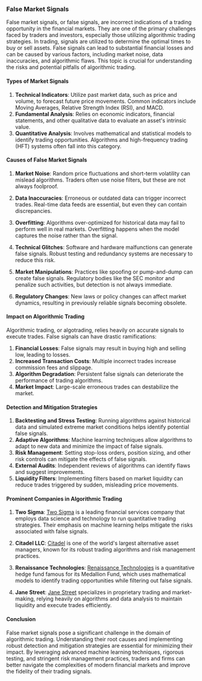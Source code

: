 ### False Market Signals

False market signals, or false signals, are incorrect indications of a trading opportunity in the financial markets. They are one of the primary challenges faced by traders and investors, especially those utilizing algorithmic trading strategies. In trading, signals are utilized to determine the optimal times to buy or sell assets. False signals can lead to substantial financial losses and can be caused by various factors, including market noise, data inaccuracies, and algorithmic flaws. This topic is crucial for understanding the risks and potential pitfalls of algorithmic trading.

#### Types of Market Signals

1. **Technical Indicators**: Utilize past market data, such as price and volume, to forecast future price movements. Common indicators include Moving Averages, Relative Strength Index (RSI), and MACD.
2. **Fundamental Analysis**: Relies on economic indicators, financial statements, and other qualitative data to evaluate an asset's intrinsic value.
3. **Quantitative Analysis**: Involves mathematical and statistical models to identify trading opportunities. Algorithms and high-frequency trading (HFT) systems often fall into this category.

#### Causes of False Market Signals

1. **Market Noise**: Random price fluctuations and short-term volatility can mislead algorithms. Traders often use noise filters, but these are not always foolproof.

2. **Data Inaccuracies**: Erroneous or outdated data can trigger incorrect trades. Real-time data feeds are essential, but even they can contain discrepancies.

3. **Overfitting**: Algorithms over-optimized for historical data may fail to perform well in real markets. Overfitting happens when the model captures the noise rather than the signal.

4. **Technical Glitches**: Software and hardware malfunctions can generate false signals. Robust testing and redundancy systems are necessary to reduce this risk.

5. **Market Manipulations**: Practices like spoofing or pump-and-dump can create false signals. Regulatory bodies like the SEC monitor and penalize such activities, but detection is not always immediate.

6. **Regulatory Changes**: New laws or policy changes can affect market dynamics, resulting in previously reliable signals becoming obsolete.

#### Impact on Algorithmic Trading

Algorithmic trading, or algotrading, relies heavily on accurate signals to execute trades. False signals can have drastic ramifications:

1. **Financial Losses**: False signals may result in buying high and selling low, leading to losses.
2. **Increased Transaction Costs**: Multiple incorrect trades increase commission fees and slippage.
3. **Algorithm Degradation**: Persistent false signals can deteriorate the performance of trading algorithms.
4. **Market Impact**: Large-scale erroneous trades can destabilize the market.

#### Detection and Mitigation Strategies

1. **Backtesting and Stress Testing**: Running algorithms against historical data and simulated extreme market conditions helps identify potential false signals.
2. **Adaptive Algorithms**: Machine learning techniques allow algorithms to adapt to new data and minimize the impact of false signals.
3. **Risk Management**: Setting stop-loss orders, position sizing, and other risk controls can mitigate the effects of false signals.
4. **External Audits**: Independent reviews of algorithms can identify flaws and suggest improvements.
5. **Liquidity Filters**: Implementing filters based on market liquidity can reduce trades triggered by sudden, misleading price movements.

#### Prominent Companies in Algorithmic Trading

1. **Two Sigma**: [Two Sigma](https://www.twosigma.com) is a leading financial services company that employs data science and technology to run quantitative trading strategies. Their emphasis on machine learning helps mitigate the risks associated with false signals.
  
2. **Citadel LLC**: [Citadel](https://www.citadel.com) is one of the world's largest alternative asset managers, known for its robust trading algorithms and risk management practices.
  
3. **Renaissance Technologies**: [Renaissance Technologies](https://www.rentec.com) is a quantitative hedge fund famous for its Medallion Fund, which uses mathematical models to identify trading opportunities while filtering out false signals.

4. **Jane Street**: [Jane Street](https://www.janestreet.com) specializes in proprietary trading and market-making, relying heavily on algorithms and data analysis to maintain liquidity and execute trades efficiently.

#### Conclusion

False market signals pose a significant challenge in the domain of algorithmic trading. Understanding their root causes and implementing robust detection and mitigation strategies are essential for minimizing their impact. By leveraging advanced machine learning techniques, rigorous testing, and stringent risk management practices, traders and firms can better navigate the complexities of modern financial markets and improve the fidelity of their trading signals.
